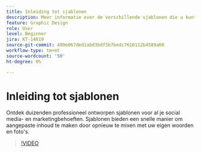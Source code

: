```yaml
---
title: Inleiding tot sjablonen
description: Meer informatie over de verschillende sjablonen die u kunt gebruiken om uw projecten te starten
feature: Graphic Design
role: User
level: Beginner
jira: KT-14819
source-git-commit: 409e067ded1abd3bdf5b7bedc7616112b4589a60
workflow-type: tm+mt
source-wordcount: '50'
ht-degree: 0%

---
```


# Inleiding tot sjablonen

Ontdek duizenden professioneel ontworpen sjablonen voor al je social media- en marketingbehoeften. Sjablonen bieden een snelle manier om aangepaste inhoud te maken door opnieuw te mixen met uw eigen woorden en foto&#39;s.

>[!VIDEO](https://video.tv.adobe.com/v/3426927?quality=12&learn=on&hidetitle=true)
